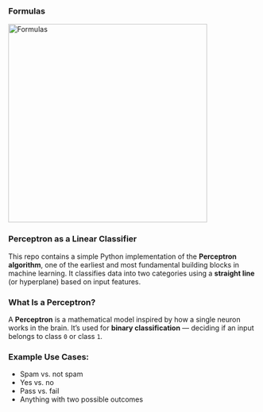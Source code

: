 ### Formulas
<p align="left">
  <img src="https://github.com/user-attachments/assets/3f4281e5-9e91-4996-83df-d82126abde89" alt="Formulas" width="400" />
</p>

### Perceptron as a Linear Classifier

This repo contains a simple Python implementation of the **Perceptron algorithm**,
one of the earliest and most fundamental building blocks in machine learning. It classifies data into two categories
using a **straight line** (or hyperplane) based on input features.

### What Is a Perceptron?

A **Perceptron** is a mathematical model inspired by how a single neuron works in the brain.
It’s used for **binary classification** — deciding if an input belongs to class `0` or class `1`.

### Example Use Cases:
- Spam vs. not spam
- Yes vs. no
- Pass vs. fail
- Anything with two possible outcomes
